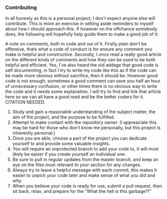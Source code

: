 ### Contributing

In all honesty as this is a personal project, I don't expect anyone else will contribute. This is more an exercise in setting aside reminders to myself about how I should approach this.
If however on the offchance somebody does, the following will hopefully help guide them to make a good job of it:

A note on comments, both in code and out of it. Firstly plain don't be offensive, thats what a code of conduct is for ensure any comment you make is helpful and constructive. Secondly, I once read a really good article on the different kinds of comments and how they can be used to be both helpful and efficient. Yes, I've also heard the old addage that good code is self documenting, in fact I try to write my code like this as if the code can be made more obvious without sacrifice, then it should be. However good code is not enough, sometimes a good comment can save you half an hour of unnecessary confusion, or other times there is no obvious way to write the code and it needs some explanation. I will try to find and link that article here so we can all have a good read and be the better coders for it. CITATION NEEDED.

1. Study and gain a reasonable understanding of the subject matter, the aim of the project, and the purpose to be fulfilled.
2. Attempt to make contact with the repository owner. (I appreaciate this may be hard for those who don't know me personally, but this project is inherently personal.)
3. Once you are able, choose a part of the project you can dedicate yourself to and provide some valuable insights.
4. You will require an unprotected branch to add your code to, it will most likely be easier if you create yourself an individual one. 
5. Be sure to pull in regular updates from the master branch, and keep an eye on the files most relevant to your section for any changes.
6. Always try to leave a helpful message with each commit, this makes it easier to unpick your code later and make sense of what you did and why.
7. When you believe your code is ready for use, submit a pull request, then sit back, relax, and prepare for the "What the hell *is* this garbage?!"
